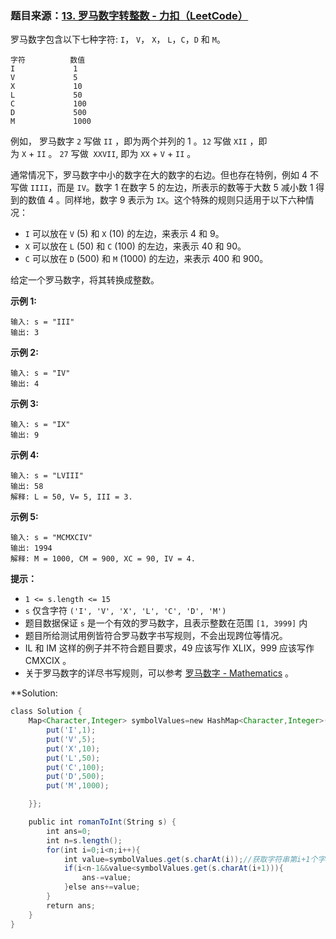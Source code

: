 ### 题目来源：[13. 罗马数字转整数 - 力扣（LeetCode）](https://leetcode.cn/problems/roman-to-integer/)

罗马数字包含以下七种字符: `I`， `V`， `X`， `L`，`C`，`D` 和 `M`。

```
字符          数值
I             1
V             5
X             10
L             50
C             100
D             500
M             1000
```

例如， 罗马数字 `2` 写做 `II` ，即为两个并列的 1 。`12` 写做 `XII` ，即为 `X` + `II` 。 `27` 写做  `XXVII`, 即为 `XX` + `V` + `II` 。

通常情况下，罗马数字中小的数字在大的数字的右边。但也存在特例，例如 4 不写做 `IIII`，而是 `IV`。数字 1 在数字 5 的左边，所表示的数等于大数 5 减小数 1 得到的数值 4 。同样地，数字 9 表示为 `IX`。这个特殊的规则只适用于以下六种情况：

-   `I` 可以放在 `V` (5) 和 `X` (10) 的左边，来表示 4 和 9。
-   `X` 可以放在 `L` (50) 和 `C` (100) 的左边，来表示 40 和 90。 
-   `C` 可以放在 `D` (500) 和 `M` (1000) 的左边，来表示 400 和 900。

给定一个罗马数字，将其转换成整数。

**示例 1:**

```
输入: s = "III"
输出: 3
```

**示例 2:**

```
输入: s = "IV"
输出: 4
```

**示例 3:**

```
输入: s = "IX"
输出: 9
```

**示例 4:**

```
输入: s = "LVIII"
输出: 58
解释: L = 50, V= 5, III = 3.
```

**示例 5:**

```
输入: s = "MCMXCIV"
输出: 1994
解释: M = 1000, CM = 900, XC = 90, IV = 4.
```

**提示：**

-   `1 <= s.length <= 15`
-   `s` 仅含字符 `('I', 'V', 'X', 'L', 'C', 'D', 'M')`
-   题目数据保证 `s` 是一个有效的罗马数字，且表示整数在范围 `[1, 3999]` 内
-   题目所给测试用例皆符合罗马数字书写规则，不会出现跨位等情况。
-   IL 和 IM 这样的例子并不符合题目要求，49 应该写作 XLIX，999 应该写作 CMXCIX 。
-   关于罗马数字的详尽书写规则，可以参考 [罗马数字 - Mathematics](https://b2b.partcommunity.com/community/knowledge/zh_CN/detail/10753/%E7%BD%97%E9%A9%AC%E6%95%B0%E5%AD%97#knowledge_article "https://b2b.partcommunity.com/community/knowledge/zh_CN/detail/10753/%E7%BD%97%E9%A9%AC%E6%95%B0%E5%AD%97#knowledge_article") 。

**Solution:
```Java
class Solution {
    Map<Character,Integer> symbolValues=new HashMap<Character,Integer>(){{
        put('I',1);
        put('V',5);
        put('X',10);
        put('L',50);
        put('C',100);
        put('D',500);
        put('M',1000);

    }};

    public int romanToInt(String s) {
        int ans=0;
        int n=s.length();
        for(int i=0;i<n;i++){
            int value=symbolValues.get(s.charAt(i));//获取字符串第i+1个字符对应的数字
            if(i<n-1&&value<symbolValues.get(s.charAt(i+1))){
                ans-=value;
            }else ans+=value;
        }    
        return ans;
    }
}
```